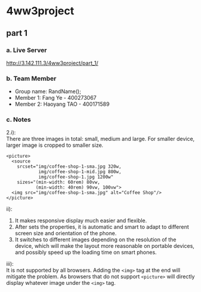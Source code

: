 # 4ww3project

## part 1

### a. Live Server
http://3.142.111.3/4ww3project/part_1/

### b. Team Member
* Group name: RandName();
* Member 1: Fang Ye - 400273067
* Member 2: Haoyang TAO - 400171589

### c. Notes
2.i):   
There are three images in total: small, medium and large. For smaller device, larger image is cropped to smaller size.
```
<picture>
  <source
    srcset="img/coffee-shop-1-sma.jpg 320w,
            img/coffee-shop-1-mid.jpg 800w,
            img/coffee-shop-1.jpg 1200w"
    sizes="(min-width: 60rem) 80vw,
           (min-width: 40rem) 90vw, 100vw">
  <img src="img/coffee-shop-1-sma.jpg" alt="Coffee Shop"/>
</picture>
```

ii):  
1. It makes responsive display much easier and flexible.
2. After sets the properties, it is automatic and smart to adapt to different screen size and orientation of the phone.
3. It switches to different images depending on the resolution of the device, which will make the layout more reasonable on portable devices, and possibly speed up the loading time on smart phones.

iii):  
It is not supported by all browsers. Adding the `<img>` tag at the end will mitigate the problem. As browsers that do not support `<picture>` will directly display whatever image under the `<img>` tag.
